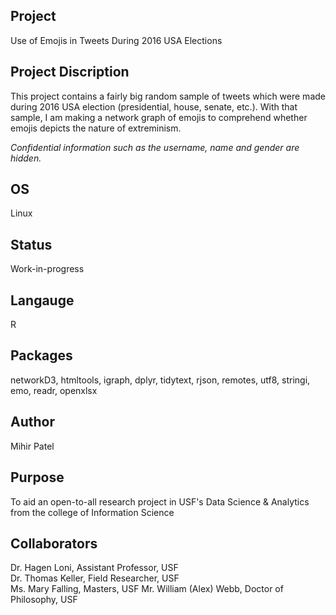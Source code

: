 Project
--------
Use of Emojis in Tweets During 2016 USA Elections

Project Discription
--------------------
This project contains a fairly big random sample of tweets which were made during 2016 USA election (presidential, house, senate, etc.). With that sample, I am making a network graph of emojis to comprehend whether emojis depicts the nature of extreminism.  

*Confidential information such as the username, name and gender are hidden.*

OS
-----
Linux


Status
-------
Work-in-progress

Langauge
---------
R

Packages
--------
networkD3, htmltools, igraph, dplyr, tidytext, rjson, remotes, utf8, stringi, emo, readr, openxlsx

Author
------
Mihir Patel

Purpose
-------
To aid an open-to-all research project in USF's Data Science & Analytics from the college of Information Science

Collaborators
---------------
Dr. Hagen Loni, Assistant Professor, USF  
Dr. Thomas Keller, Field Researcher, USF  
Ms. Mary Falling, Masters, USF 
Mr. William (Alex) Webb, Doctor of Philosophy, USF
